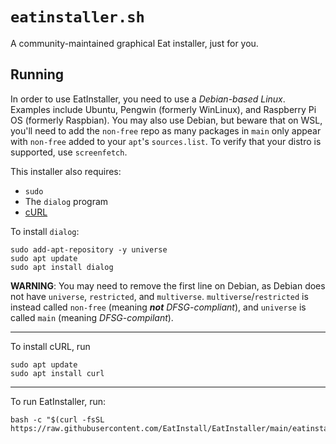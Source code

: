 # `eatinstaller.sh`

A community-maintained graphical Eat installer, just for you.

## Running

In order to use EatInstaller, you need to use a *Debian-based Linux*.
Examples include Ubuntu, Pengwin (formerly WinLinux), and Raspberry
Pi OS (formerly Raspbian). You may also use Debian, but beware that on
WSL, you'll need to add the `non-free` repo as many packages in `main`
only appear with `non-free` added to your `apt`'s `sources.list`. To
verify that your distro is supported, use `screenfetch`.

This installer also requires:
* `sudo`
* The `dialog` program
* [cURL](https://curl.se/index.html)

To install `dialog`:
```shell
sudo add-apt-repository -y universe
sudo apt update
sudo apt install dialog
```

**WARNING**: You may need to remove the first line on Debian, as Debian does not have
`universe`, `restricted`, and `multiverse`. `multiverse`/`restricted` is instead called
`non-free` (meaning ***not** DFSG-compliant*), and `universe` is called `main` (meaning
*DFSG-compilant*).

* * *

To install cURL, run
```shell
sudo apt update
sudo apt install curl
```

* * *

To run EatInstaller, run:
```shell
bash -c "$(curl -fsSL https://raw.githubusercontent.com/EatInstall/EatInstaller/main/eatinstaller.sh)"
```
